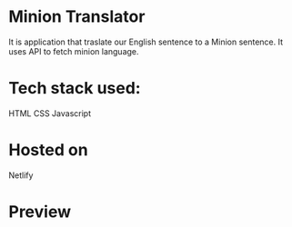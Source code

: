 # Minion Translator
It is application that traslate our English sentence to a Minion sentence.
It uses API to fetch minion language.


# Tech stack used:
 HTML
 CSS
 Javascript

# Hosted on
Netlify

# Preview
 

 
